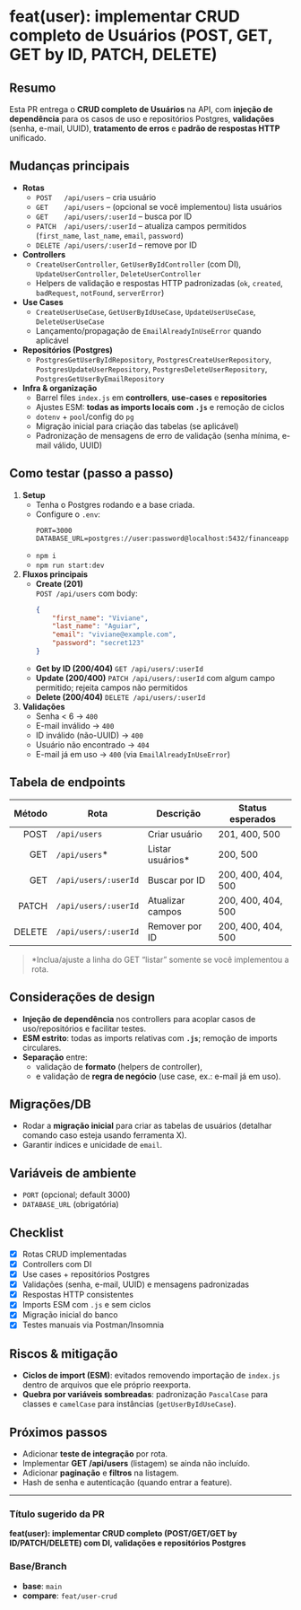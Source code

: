 # feat(user): implementar CRUD completo de Usuários (POST, GET, GET by ID, PATCH, DELETE)

## Resumo

Esta PR entrega o **CRUD completo de Usuários** na API, com **injeção de dependência** para os casos de uso e repositórios Postgres, **validações** (senha, e-mail, UUID), **tratamento de erros** e **padrão de respostas HTTP** unificado.

## Mudanças principais

- **Rotas**
    - `POST   /api/users` – cria usuário
    - `GET    /api/users` – (opcional se você implementou) lista usuários
    - `GET    /api/users/:userId` – busca por ID
    - `PATCH  /api/users/:userId` – atualiza campos permitidos (`first_name`, `last_name`, `email`, `password`)
    - `DELETE /api/users/:userId` – remove por ID
- **Controllers**
    - `CreateUserController`, `GetUserByIdController` (com DI), `UpdateUserController`, `DeleteUserController`
    - Helpers de validação e respostas HTTP padronizadas (`ok`, `created`, `badRequest`, `notFound`, `serverError`)
- **Use Cases**
    - `CreateUserUseCase`, `GetUserByIdUseCase`, `UpdateUserUseCase`, `DeleteUserUseCase`
    - Lançamento/propagação de `EmailAlreadyInUseError` quando aplicável
- **Repositórios (Postgres)**
    - `PostgresGetUserByIdRepository`, `PostgresCreateUserRepository`, `PostgresUpdateUserRepository`, `PostgresDeleteUserRepository`, `PostgresGetUserByEmailRepository`
- **Infra & organização**
    - Barrel files `index.js` em **controllers**, **use-cases** e **repositories**
    - Ajustes ESM: **todas as imports locais com `.js`** e remoção de ciclos
    - `dotenv` + `pool`/config do `pg`
    - Migração inicial para criação das tabelas (se aplicável)
    - Padronização de mensagens de erro de validação (senha mínima, e-mail válido, UUID)

## Como testar (passo a passo)

1. **Setup**
    - Tenha o Postgres rodando e a base criada.
    - Configure o `.env`:
        ```
        PORT=3000
        DATABASE_URL=postgres://user:password@localhost:5432/financeapp
        ```
    - `npm i`
    - `npm run start:dev`
2. **Fluxos principais**
    - **Create (201)**  
      `POST /api/users` com body:
        ```json
        {
            "first_name": "Viviane",
            "last_name": "Aguiar",
            "email": "viviane@example.com",
            "password": "secret123"
        }
        ```
    - **Get by ID (200/404)**
      `GET /api/users/:userId`
    - **Update (200/400)**
      `PATCH /api/users/:userId` com algum campo permitido; rejeita campos não permitidos
    - **Delete (200/404)**
      `DELETE /api/users/:userId`
3. **Validações**
    - Senha < 6 → `400`
    - E-mail inválido → `400`
    - ID inválido (não-UUID) → `400`
    - Usuário não encontrado → `404`
    - E-mail já em uso → `400` (via `EmailAlreadyInUseError`)

## Tabela de endpoints

| Método | Rota                 | Descrição         | Status esperados   |
| -----: | -------------------- | ----------------- | ------------------ |
|   POST | `/api/users`         | Criar usuário     | 201, 400, 500      |
|    GET | `/api/users`\*       | Listar usuários\* | 200, 500           |
|    GET | `/api/users/:userId` | Buscar por ID     | 200, 400, 404, 500 |
|  PATCH | `/api/users/:userId` | Atualizar campos  | 200, 400, 404, 500 |
| DELETE | `/api/users/:userId` | Remover por ID    | 200, 400, 404, 500 |

> \*Inclua/ajuste a linha do GET “listar” somente se você implementou a rota.

## Considerações de design

- **Injeção de dependência** nos controllers para acoplar casos de uso/repositórios e facilitar testes.
- **ESM estrito**: todas as imports relativas com **`.js`**; remoção de imports circulares.
- **Separação** entre:
    - validação de **formato** (helpers de controller),
    - e validação de **regra de negócio** (use case, ex.: e-mail já em uso).

## Migrações/DB

- Rodar a **migração inicial** para criar as tabelas de usuários (detalhar comando caso esteja usando ferramenta X).
- Garantir índices e unicidade de `email`.

## Variáveis de ambiente

- `PORT` (opcional; default 3000)
- `DATABASE_URL` (obrigatória)

## Checklist

- [x] Rotas CRUD implementadas
- [x] Controllers com DI
- [x] Use cases + repositórios Postgres
- [x] Validações (senha, e-mail, UUID) e mensagens padronizadas
- [x] Respostas HTTP consistentes
- [x] Imports ESM com `.js` e sem ciclos
- [x] Migração inicial do banco
- [x] Testes manuais via Postman/Insomnia

## Riscos & mitigação

- **Ciclos de import (ESM)**: evitados removendo importação de `index.js` dentro de arquivos que ele próprio reexporta.
- **Quebra por variáveis sombreadas**: padronização `PascalCase` para classes e `camelCase` para instâncias (`getUserByIdUseCase`).

## Próximos passos

- Adicionar **teste de integração** por rota.
- Implementar **GET /api/users** (listagem) se ainda não incluído.
- Adicionar **paginação** e **filtros** na listagem.
- Hash de senha e autenticação (quando entrar a feature).

---

### Título sugerido da PR

**feat(user): implementar CRUD completo (POST/GET/GET by ID/PATCH/DELETE) com DI, validações e repositórios Postgres**

### Base/Branch

- **base**: `main`
- **compare**: `feat/user-crud`
